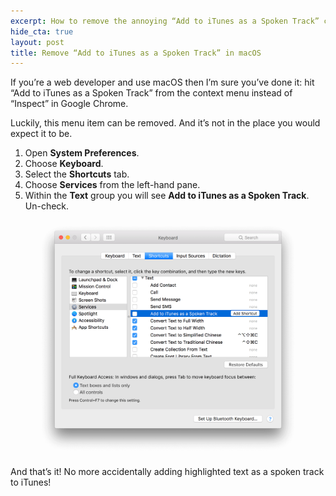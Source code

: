 ```yaml
---
excerpt: How to remove the annoying “Add to iTunes as a Spoken Track” context menu item in macOS.
hide_cta: true
layout: post
title: Remove “Add to iTunes as a Spoken Track” in macOS
---
```

<p class="lead">If you’re a web developer and use macOS then I’m sure you’ve done it: hit “Add to iTunes as a Spoken Track” from the context menu instead of “Inspect” in Google Chrome.</p>

Luckily, this menu item can be removed.
And it’s not in the place you would expect it to be.

1. Open **System Preferences**.
2. Choose **Keyboard**.
3. Select the **Shortcuts** tab.
4. Choose **Services** from the left-hand pane.
5. Within the **Text** group you will see **Add to iTunes as a Spoken Track**. Un-check.

<figure class="m-b-0">
  <img src="/img/posts/keyboard-preferences.png" alt="Keyboard preferences screen-shot" class="img-fluid" />
</figure>

And that’s it!
No more accidentally adding highlighted text as a spoken track to iTunes!
